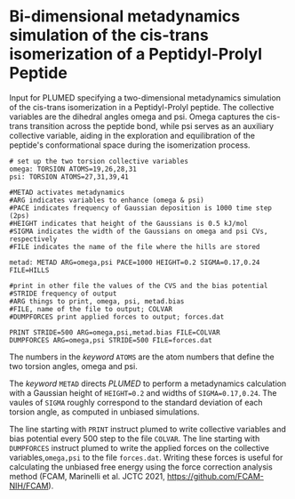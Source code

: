# Bi-dimensional metadynamics simulation of the cis-trans isomerization of a Peptidyl-Prolyl Peptide

Input for PLUMED specifying a two-dimensional metadynamics simulation of the cis-trans isomerization in a Peptidyl-Prolyl peptide. The collective variables are the dihedral angles omega and psi. Omega captures the cis-trans transition across the peptide bond, while psi serves as an auxiliary collective variable, aiding in the exploration and equilibration of the peptide's conformational space during the isomerization process.

```plumed
# set up the two torsion collective variables
omega: TORSION ATOMS=19,26,28,31
psi: TORSION ATOMS=27,31,39,41

#METAD activates metadynamics
#ARG indicates variables to enhance (omega & psi)
#PACE indicates frequency of Gaussian deposition is 1000 time step (2ps)
#HEIGHT indicates that height of the Gaussians is 0.5 kJ/mol
#SIGMA indicates the width of the Gaussians on omega and psi CVs, respectively
#FILE indicates the name of the file where the hills are stored

metad: METAD ARG=omega,psi PACE=1000 HEIGHT=0.2 SIGMA=0.17,0.24 FILE=HILLS

#print in other file the values of the CVS and the bias potential
#STRIDE frequency of output
#ARG things to print, omega, psi, metad.bias
#FILE, name of the file to output; COLVAR
#DUMPFORCES print applied forces to output; forces.dat

PRINT STRIDE=500 ARG=omega,psi,metad.bias FILE=COLVAR
DUMPFORCES ARG=omega,psi STRIDE=500 FILE=forces.dat
```
The numbers in the *keyword* ```ATOMS``` are the atom numbers that define the two torsion angles, omega and psi.

The *keyword* ```METAD``` directs *PLUMED* to perform a metadynamics calculation with a Gaussian height of ```HEIGHT=0.2``` and widths of ```SIGMA=0.17,0.24```. The vaules of ```SIGMA``` roughly correspond to the standard deviation of each torsion angle, as computed in unbiased simulations.

The line starting with ```PRINT``` instruct plumed to write collective variables and bias potential every 500 step to the file ```COLVAR```.
The line starting with ```DUMPFORCES``` instruct plumed to write the applied forces on the collective variables,```omega,psi``` to the file ```forces.dat```. Writing these forces is useful for calculating the unbiased free energy using the force correction analysis method (FCAM, Marinelli et al. JCTC 2021, https://github.com/FCAM-NIH/FCAM). 
